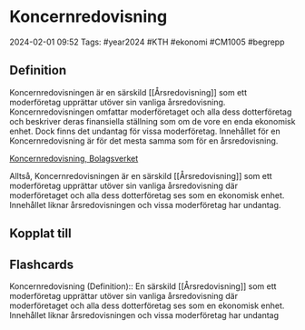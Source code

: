 # Koncernredovisning

2024-02-01 09:52
Tags: #year2024 #KTH #ekonomi #CM1005 #begrepp

## Definition

Koncernredovisningen är en särskild [[Årsredovisning]] som ett moderföretag upprättar utöver sin vanliga årsredovisning. Koncernredovisningen omfattar moderföretaget och alla dess dotterföretag och beskriver deras finansiella ställning som om de vore en enda ekonomisk enhet. Dock finns det undantag för vissa moderföretag. Innehållet för en Koncernredovisning är för det mesta samma som för en årsredovisning.

[Koncernredovisning, Bolagsverket](https://bolagsverket.se/foretag/aktiebolag/arsredovisningforaktiebolag/delarochbilagoriarsredovisningen/koncernredovisning.779.html)

Alltså, Koncernredovisningen är en särskild [[Årsredovisning]] som ett moderföretag upprättar utöver sin vanliga årsredovisning där moderföretaget och alla dess dotterföretag ses som en ekonomisk enhet. Innehållet liknar årsredovisningen och vissa moderföretag har undantag.

## Kopplat till

## Flashcards

Koncernredovisning (Definition):: En särskild [[Årsredovisning]] som ett moderföretag upprättar utöver sin vanliga årsredovisning där moderföretaget och alla dess dotterföretag ses som en ekonomisk enhet. Innehållet liknar årsredovisningen och vissa moderföretag har undantag
<!--SR:!2024-02-12,3,230!2024-02-20,10,288-->
